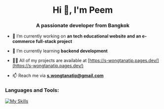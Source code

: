 <h1 align="center">Hi 👋, I'm Peem</h1>
<h3 align="center">A passionate developer from Bangkok</h3>

- 🔭 I’m currently working on **an tech educational website and an e-commerce full-stack project**

- 🌱 I’m currently learning **backend development**

- 👨‍💻 All of my projects are available at [https://s-wongtanatip.pages.dev/](https://s-wongtanatip.pages.dev/)

- 📫 Reach me via **s.wongtanatip@gmail.com**

<h3 align="left">Languages and Tools:</h3>

[![My Skills](https://skillicons.dev/icons?i=js,ts,html,css,react,tailwind,bootstrap,nodejs,postgres)](https://skillicons.dev)

<!---
<p align="center">&nbsp;<img align="center" src="https://github-readme-stats.vercel.app/api?username=s-wongtanatip&show_icons=true&locale=en" alt="s-wongtanatip" /></p>
-->
